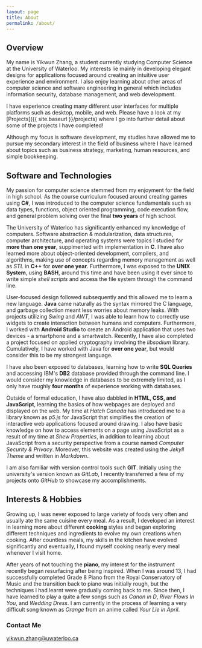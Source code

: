 ```yaml
---
layout: page
title: About
permalink: /about/
---
```


## Overview

My name is Yikwun Zhang, a student currently studying Computer Science at the University of Waterloo. My interests lie mainly in developing elegant designs for applications focused around creating an intuitive user experience and environment. I also enjoy learning about other areas of computer science and software engineering in general which includes information security, database management, and web development. 

I have experience creating many different user interfaces for multiple platforms such as desktop, mobile, and web. Please have a look at my [Projects]({{ site.baseurl }}/projects) where I go into further detail about some of the projects I have completed!

Although my focus is software development, my studies have allowed me to pursue my secondary interest in the field of business where I have learned about topics such as business strategy, marketing, human resources, and simple bookkeeping. 

## Software and Technologies

My passion for computer science stemmed from my enjoyment for the field in high school. As the course curriculum focused around creating games using **C#**, I was introduced to the computer science fundamentals such as data types, functions, object oriented programming, code execution flow, and general problem solving over the final **two years** of high school.

The University of Waterloo has significantly enhanced my knowledge of computers. Software abstraction & modularization, data structures, computer architecture, and operating systems were topics I studied for **more than one year**, supplmented with implementation in **C**. I have also learned more about object-oriented development, compilers, and algorithms, making use of concepts regarding memory management as well as _STL_ in **C++** for **over one year**. Furthermore, I was exposed to the **UNIX System**, using **BASH**, around this time and have been using it ever since to write simple _shell scripts_ and access the file system through the command line. 

User-focused design followed subsequently and this allowed me to learn a new language. **Java** came naturally as the syntax mirrored the C language, and garbage collection meant less worries about memory leaks. With projects utilizing _Swing_ and _AWT_, I was able to learn how to correctly use widgets to create interaction between humans and computers. Furthermore, I worked with **Android Studio** to create an Android application that uses two devices - a smartphone and a smartwatch. Recently, I have also completed a project focused on applied cryptography involving the _libsodium_ library. Cumulatively, I have worked with Java for **over one year**, but would consider this to be my strongest language. 

I have also been exposed to databases, learning how to write **SQL Queries** and accessing IBM's **DB2** database provided through the command line. I would consider my knowledge in databases to be extremely limited, as I only have roughly **four months** of experience working with databases.

Outside of formal education, I have also dabbled in **HTML, CSS, and JavaScript**, learning the basics of how webpages are deployed and displayed on the web. My time at _Hatch Canada_ has introduced me to a library known as _p5.js_ for JavaScript that simplifies the creation of interactive web applications focused around drawing. I also have basic knowledge on how to access elements on a page using JavaScript as a result of my time at _Shew Properties_, in addition to learning about JavaScript from a security perspective from a course named _Computer Security & Privacy_. Moreover, this website was created using the _Jekyll Theme_ and written in _Markdown_.

I am also familiar with version control tools such **GIT**. Initially using the university's version known as _GitLab_, I recently transferred a few of my projects onto _GitHub_ to showcase my accomplishments.

## Interests & Hobbies

Growing up, I was never exposed to large variety of foods very often and usually ate the same cuisine every meal. As a result, I developed an interest in learning more about different **cooking** styles and began exploring different techniques and ingredients to evolve my own creations when cooking. After countless meals, my skills in the kitchen have evolved significantly and eventually, I found myself cooking nearly every meal whenever I visit home. 

After years of not touching the **piano**, my interest for the instrument recently began resurfacing after being inspired. When I was around 13, I had successfully completed Grade 8 Piano from the Royal Conservatory of Music and the transition back to piano was initially rough, but the techniques I had learnt were gradually coming back to me. Since then, I have learned to play a quite a few songs such as _Canon in D_, _River Flows In You_, and _Wedding Dress_. I am currently in the process of learning a very difficult song known as _Orange_ from an anime called _Your Lie in April_. 

### Contact Me

[yikwun.zhang@uwaterloo.ca](mailto:yikwun.zhang@uwaterloo.ca)
